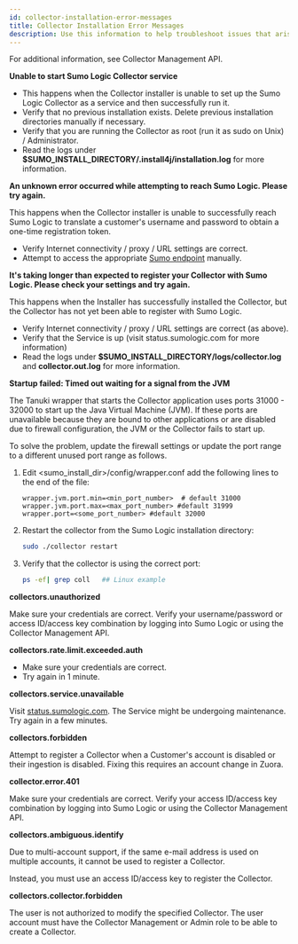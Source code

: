 ```yaml
---
id: collector-installation-error-messages
title: Collector Installation Error Messages
description: Use this information to help troubleshoot issues that arise during installation using any of the installation methods.
---
```



For additional information, see Collector Management API.

**Unable to start Sumo Logic Collector service**

* This happens when the Collector installer is unable to set up the Sumo Logic Collector as a service and then successfully run it.
* Verify that no previous installation exists. Delete previous installation directories manually if necessary.
* Verify that you are running the Collector as root (run it as sudo on Unix) / Administrator.
* Read the logs under **$SUMO_INSTALL_DIRECTORY/.install4j/installation.log** for more information.

**An unknown error occurred while attempting to reach Sumo Logic. Please try again.**

This happens when the Collector installer is unable to successfully reach Sumo Logic to translate a customer's username and password to obtain a one-time registration token.

* Verify Internet connectivity / proxy / URL settings are correct.
* Attempt to access the appropriate [Sumo endpoint](/docs/api/authentication-endpoints-security#Sumo-Logic-Endpoints-by-Deployment-and-Firewall-Security) manually.

**It's taking longer than expected to register your Collector with Sumo Logic. Please check your settings and try again.**

This happens when the Installer has successfully installed the Collector, but the Collector has not yet been able to register with Sumo Logic.

* Verify Internet connectivity / proxy / URL settings are correct (as above).
* Verify that the Service is up (visit status.sumologic.com for more information)
* Read the logs under **$SUMO_INSTALL_DIRECTORY/logs/collector.log** and **collector.out.log** for more information.

**Startup failed: Timed out waiting for a signal from the JVM**

The Tanuki wrapper that starts the Collector application uses ports 31000 - 32000 to start up the Java Virtual Machine (JVM). If these ports are unavailable because they are bound to other applications or are disabled due to firewall configuration, the JVM or the Collector fails to start up.

To solve the problem, update the firewall settings or update the port range to a different unused port range as follows.

1. Edit <sumo_install_dir>/config/wrapper.conf add the following lines to the end of the file:

    ```
    wrapper.jvm.port.min=<min_port_number>  # default 31000
    wrapper.jvm.port.max=<max_port_number> #default 31999
    wrapper.port=<some_port_number> #default 32000
    ```

1. Restart the collector from the Sumo Logic installation directory:

    ```bash
    sudo ./collector restart
    ```

1. Verify that the collector is using the correct port:

    ```bash
    ps -ef| grep coll   ## Linux example
    ```

**collectors.unauthorized**

Make sure your credentials are correct. Verify your username/password or access ID/access key combination by logging into Sumo Logic or using the Collector Management API.

**collectors.rate.limit.exceeded.auth**

* Make sure your credentials are correct.
* Try again in 1 minute.

**collectors.service.unavailable**

Visit [status.sumologic.com](https://status.sumologic.com/). The Service might be undergoing maintenance. Try again in a few minutes.

**collectors.forbidden**

Attempt to register a Collector when a Customer's account is disabled or their ingestion is disabled. Fixing this requires an account change in Zuora.

**collector.error.401**

Make sure your credentials are correct. Verify your access ID/access key combination by logging into Sumo Logic or using the Collector Management API.

**collectors.ambiguous.identify**

Due to multi-account support, if the same e-mail address is used on multiple accounts, it cannot be used to register a Collector.

Instead, you must use an access ID/access key to register the Collector.

**collectors.collector.forbidden**

The user is not authorized to modify the specified Collector. The user account must have the Collector Management or Admin role to be able to create a Collector.
